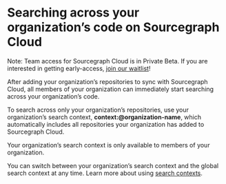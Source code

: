 # Searching across your organization’s code on Sourcegraph Cloud
Note: Team access for Sourcegraph Cloud is in Private Beta. If you are interested in getting early-access, [join our waitlist](https://share.hsforms.com/14OQ3RoPpQTOXvZlUpgx6-A1n7ku?utm_medium=direct-traffic&utm_source=in-product&utm_term=in-product-banner&utm_content=cloud-product-beta-teams)!

After adding your organization’s repositories to sync with Sourcegraph Cloud, all members of your organization can immediately start searching across your organization’s code.

To search across only your organization’s repositories, use your organization’s search context, **context:@organization-name**, which automatically includes all repositories your organization has added to Sourcegraph Cloud.

Your organization’s search context is only available to members of your organization.

You can switch between your organization’s search context and the global search context at any time. Learn more about using [search contexts](../../code_search/how-to/searching_with_search_contexts.md).
